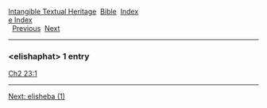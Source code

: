 [Intangible Textual Heritage](../../index)  [Bible](../index) 
[Index](index)   
[e Index](_e_)  
  [Previous](c03606)  [Next](c03608) 

------------------------------------------------------------------------

### &lt;elishaphat&gt; 1 entry

[Ch2 23:1](../kjv/ch2023.htm#001)  

------------------------------------------------------------------------

[Next: elisheba (1)](c03608)
